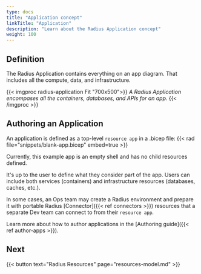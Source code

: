 ```yaml
---
type: docs
title: "Application concept"
linkTitle: "Application"
description: "Learn about the Radius Application concept"
weight: 100
---
```

<!-- TODO retire this page. move this topic's fresh content to either Concepts.Overview or Concepts.Architecture. -->


## Definition

The Radius Application contains everything on an app diagram. That includes all the compute, data, and infrastructure. 

<!-- TODO: expand this diagram to include more about the infra layer -->
{{< imgproc radius-application Fit "700x500">}}
<i>A Radius Application encompases all the containers, databases, and APIs for an app.</i>
{{< /imgproc >}}

## Authoring an Application

An application is defined as a top-level `resource app` in a .bicep file: 
{{< rad file="snippets/blank-app.bicep" embed=true >}}

Currently, this example app is an empty shell and has no child resources defined.

It's up to the user to define what they consider part of the app. Users can include both services (containers) and infrastructure resources (databases, caches, etc.). 

In some cases, an Ops team may create a Radius environment and prepare it with portable Radius [Connector]({{< ref connectors >}}) resources that a separate Dev team can connect to from their `resource app`. 

Learn more about how to author applications in the [Authoring guide]({{< ref author-apps >}}). 

<!-- TODO: high-level overview of managing an app -->

## Next

{{< button text="Radius Resources" page="resources-model.md" >}}

